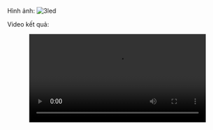 Hình ảnh:
![3led](https://github.com/user-attachments/assets/5e0dd3b7-0b98-4539-bf8a-ab6b1234c48c)


Video kết quả:
<div style="display: flex; justify-content: center; align-items: center;">
  <video src="https://github.com/user-attachments/assets/87646db2-d78b-44d5-9c73-e666bbec8c44" controls style="width: 80%; max-width: 600px;">
    Trình duyệt của bạn không hỗ trợ thẻ video.
  </video>
</div>
